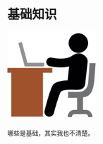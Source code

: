 # 基础知识


<img src="/assets/working-with-laptop-svgrepo-com.svg" alt="" width="200">

<br>
<br>
哪些是基础，其实我也不清楚。





